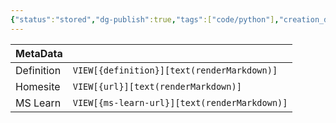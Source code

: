 ```yaml
---
{"status":"stored","dg-publish":true,"tags":["code/python"],"creation_date":"2024-05-10 08:54","definition":"undefined","ms-learn-url":"undefined","url":"undefined","aliases":null,"permalink":"/code/uvicorn/","dgPassFrontmatter":true}
---
```



| MetaData   |                                              |
| ---------- | -------------------------------------------- |
| Definition | `VIEW[{definition}][text(renderMarkdown)]`   |
| Homesite   | `VIEW[{url}][text(renderMarkdown)]`          |
| MS Learn   | `VIEW[{ms-learn-url}][text(renderMarkdown)]` |
